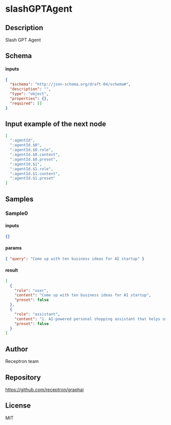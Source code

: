 # slashGPTAgent

## Description

Slash GPT Agent

## Schema

#### inputs

```json
{
  "$schema": "http://json-schema.org/draft-04/schema#",
  "description": "",
  "type": "object",
  "properties": {},
  "required": []
}
```

## Input example of the next node

```json
[
  ":agentId",
  ":agentId.$0",
  ":agentId.$0.role",
  ":agentId.$0.content",
  ":agentId.$0.preset",
  ":agentId.$1",
  ":agentId.$1.role",
  ":agentId.$1.content",
  ":agentId.$1.preset"
]
```

## Samples

### Sample0

#### inputs

```json
{}
```

#### params

```json
{ "query": "Come up with ten business ideas for AI startup" }
```

#### result

```json
[
  {
    "role": "user",
    "content": "Come up with ten business ideas for AI startup",
    "preset": false
  },
  {
    "role": "assistant",
    "content": "1. AI-powered personal shopping assistant that helps users find clothes that fit their style and budget.\n2. AI-powered health monitoring system that analyzes user data to provide personalized healthcare recommendations.\n3. AI-powered chatbot for customer service that can handle a variety of queries and provide quick responses.\n4. AI-powered virtual personal trainer that creates customized workout plans based on user goals and progress.\n5. AI-powered language translation service that can accurately translate text and voice in real-time.\n6. AI-powered financial advisor that analyzes user spending habits and offers personalized advice for saving and investing.\n7. AI-powered content creation platform that uses algorithms to generate engaging articles, videos, and social media posts.\n8. AI-powered job matching platform that connects job seekers with relevant opportunities based on their skills and experience.\n9. AI-powered cybersecurity solution that continuously monitors and protects against online threats and data breaches.\n10. AI-powered educational platform that uses personalized learning algorithms to help students improve their skills and knowledge in various subjects.",
    "preset": false
  }
]
```

## Author

Receptron team

## Repository

https://github.com/receptron/graphai

## License

MIT
